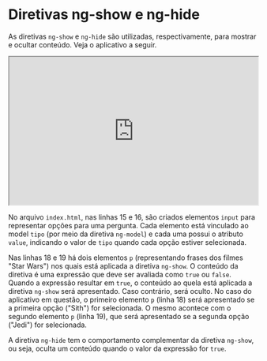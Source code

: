 # Diretivas ng-show e ng-hide

As diretivas `ng-show` e `ng-hide` são utilizadas, respectivamente, para mostrar e ocultar conteúdo. Veja o aplicativo a seguir.

<iframe src="http://embed.plnkr.co/Z6jWxn9ew4lRca7TUoc2/preview" width="100%" height="300"></iframe>

No arquivo `index.html`, nas linhas 15 e 16, são criados elementos `input` para representar opções para uma pergunta. Cada elemento está vinculado ao model `tipo` (por meio da diretiva `ng-model`) e cada uma possui o atributo `value`, indicando o valor de `tipo` quando cada opção estiver selecionada.

Nas linhas 18 e 19 há dois elementos `p` (representando frases dos filmes "Star Wars") nos quais está aplicada a diretiva `ng-show`. O conteúdo da diretiva é uma expressão que deve ser avaliada como `true` ou `false`. Quando a expressão resultar em `true`, o conteúdo ao quela está aplicada a diretiva `ng-show` será apresentado. Caso contrário, será oculto. No caso do aplicativo em questão, o primeiro elemento `p` (linha 18) será apresentado se a primeira opção ("Sith") for selecionada. O mesmo acontece com o segundo elemento `p` (linha 19), que será apresentado se a segunda opção ("Jedi") for selecionada.

A diretiva `ng-hide` tem o comportamento complementar da diretiva `ng-show`, ou seja, oculta um conteúdo quando o valor da expressão for `true`.
